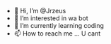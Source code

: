 - 👋 Hi, I’m @Jrzeus
- 👀 I’m interested in wa bot
- 🌱 I’m currently learning coding
- 📫 How to reach me ... U cant

